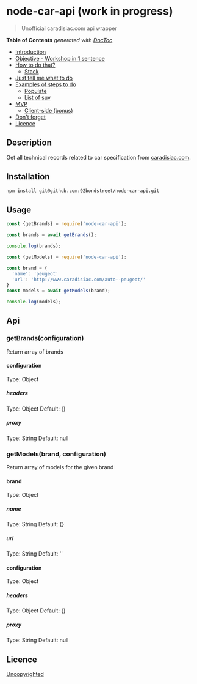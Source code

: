 # node-car-api (work in progress)

> Unofficial caradisiac.com api wrapper

<!-- START doctoc generated TOC please keep comment here to allow auto update -->
<!-- DON'T EDIT THIS SECTION, INSTEAD RE-RUN doctoc TO UPDATE -->
**Table of Contents**  *generated with [DocToc](https://github.com/thlorenz/doctoc)*

- [Introduction](#introduction)
- [Objective - Workshop in 1 sentence](#objective---workshop-in-1-sentence)
- [How to do that?](#how-to-do-that)
  - [Stack](#stack)
- [Just tell me what to do](#just-tell-me-what-to-do)
- [Examples of steps to do](#examples-of-steps-to-do)
  - [Populate](#populate)
  - [List of suv](#list-of-suv)
- [MVP](#mvp)
  - [Client-side (bonus)](#client-side-bonus)
- [Don't forget](#dont-forget)
- [Licence](#licence)

<!-- END doctoc generated TOC please keep comment here to allow auto update -->

## Description

Get all technical records related to car specification from [caradisiac.com](http://www.caradisiac.com/fiches-techniques).

## Installation

```sh
npm install git@github.com:92bondstreet/node-car-api.git
```

## Usage

```js
const {getBrands} = require('node-car-api');

const brands = await getBrands();

console.log(brands);
```

```js
const {getModels} = require('node-car-api');

const brand = {
  'name': 'peugeot'
  'url': 'http://www.caradisiac.com/auto--peugeot/'
}
const models = await getModels(brand);

console.log(models);
```

## Api

### getBrands(configuration)

Return array of brands

#### configuration

Type: Object

##### headers
Type: Object
Default: {}

##### proxy
Type: String
Default: null

### getModels(brand, configuration)

Return array of models for the given brand

#### brand

Type: Object

##### name
Type: String
Default: {}

##### url
Type: String
Default: ''


#### configuration

Type: Object

##### headers
Type: Object
Default: {}

##### proxy
Type: String
Default: null


## Licence

[Uncopyrighted](http://zenhabits.net/uncopyright/)
